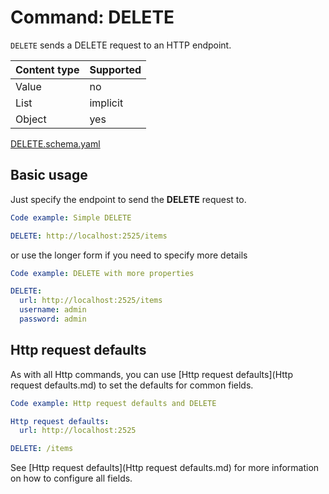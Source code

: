 # Command: DELETE

`DELETE` sends a DELETE request to an HTTP endpoint.

| Content type | Supported |
|--------------|-----------|
| Value        | no        |
| List         | implicit  |
| Object       | yes       |

[DELETE.schema.yaml](schema/DELETE.schema.yaml)

## Basic usage

Just specify the endpoint to send the **DELETE** request to.

```yaml instacli
Code example: Simple DELETE

DELETE: http://localhost:2525/items
```

or use the longer form if you need to specify more details

```yaml instacli
Code example: DELETE with more properties

DELETE:
  url: http://localhost:2525/items
  username: admin
  password: admin
```

## Http request defaults

As with all Http commands, you can use [Http request defaults](Http request defaults.md) to set the defaults for common
fields.

```yaml instacli
Code example: Http request defaults and DELETE

Http request defaults:
  url: http://localhost:2525

DELETE: /items
```

See [Http request defaults](Http request defaults.md) for more information on how to configure all fields.
